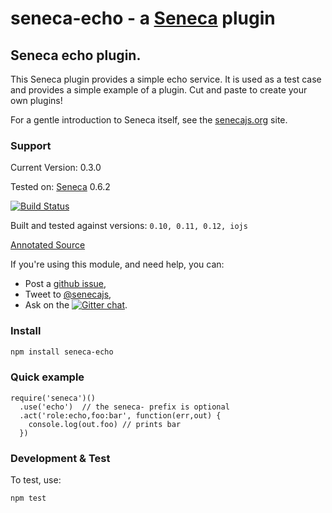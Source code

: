 # seneca-echo - a [Seneca](http://senecajs.org) plugin


## Seneca echo plugin. 

This Seneca plugin provides a simple echo service. It is used as a
test case and provides a simple example of a plugin. Cut and paste to
create your own plugins!

For a gentle introduction to Seneca itself, see the
[senecajs.org](http://senecajs.org) site.


### Support

Current Version: 0.3.0

Tested on: [Seneca](//github.com/rjrodger/seneca) 0.6.2

[![Build Status](https://travis-ci.org/rjrodger/seneca-echo.png?branch=master)](https://travis-ci.org/rjrodger/seneca-echo)

Built and tested against versions: `0.10, 0.11, 0.12, iojs`

[Annotated Source](http://rjrodger.github.io/seneca-echo/doc/echo.html)

If you're using this module, and need help, you can:

   * Post a [github issue](//github.com/rjrodger/seneca-echo/issues),
   * Tweet to [@senecajs](http://twitter.com/senecajs),
   * Ask on the [![Gitter chat](https://badges.gitter.im/rjrodger/seneca-echo.png)](https://gitter.im/rjrodger/seneca-echo).


### Install

```sh
npm install seneca-echo
```


### Quick example

```
require('seneca')()
  .use('echo')  // the seneca- prefix is optional
  .act('role:echo,foo:bar', function(err,out) {
    console.log(out.foo) // prints bar
  })
```


### Development & Test

To test, use:

```sh
npm test
```


